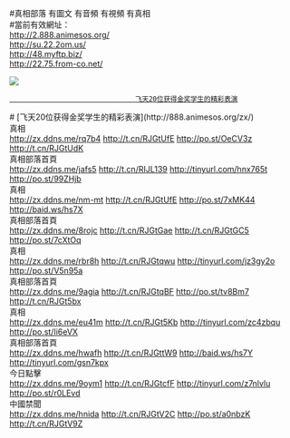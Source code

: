 

#真相部落 有圖文 有音頻 有視頻 有真相<br>
#當前有效網址：<br>
http://2.888.animesos.org/<br>
http://su.22.2om.us/<br>
http://48.myftp.biz/<br>
http://22.75.from-co.net/<br>

<a href="http://2.888.animesos.org/zx/" target="_blank"><img src="http://75.from-co.net/pic/2016/11/p7829911a215010452.jpg">

                                   飞天20位获得金奖学生的精彩表演
</a>
# [飞天20位获得金奖学生的精彩表演](http://888.animesos.org/zx/)

<div class="linkbox"><div class="title">真相<div id="url"><a href="http://zx.ddns.me/rq7b4" target=_blank>http://zx.ddns.me/rq7b4</a>   <a href="http://t.cn/RJGtUfE" target=_blank>http://t.cn/RJGtUfE</a>   <a href="http://po.st/OeCV3z" target=_blank>http://po.st/OeCV3z</a>   <a href="http://t.cn/RJGtUdK" target=_blank>http://t.cn/RJGtUdK</a></div></div><div class="title">真相部落首頁<div id="url"><a href="http://zx.ddns.me/jafs5" target=_blank>http://zx.ddns.me/jafs5</a>   <a href="http://t.cn/RIJL139" target=_blank>http://t.cn/RIJL139</a>   <a href="http://tinyurl.com/hnx765t" target=_blank>http://tinyurl.com/hnx765t</a>   <a href="http://po.st/99ZHjb" target=_blank>http://po.st/99ZHjb</a></div></div><div class="title">真相<div id="url"><a href="http://zx.ddns.me/nm-mt" target=_blank>http://zx.ddns.me/nm-mt</a>   <a href="http://t.cn/RJGtUfE" target=_blank>http://t.cn/RJGtUfE</a>   <a href="http://po.st/7xMK44" target=_blank>http://po.st/7xMK44</a>   <a href="http://baid.ws/hs7X" target=_blank>http://baid.ws/hs7X</a></div></div><div class="title">真相部落首頁<div id="url"><a href="http://zx.ddns.me/8rojc" target=_blank>http://zx.ddns.me/8rojc</a>   <a href="http://t.cn/RJGtGae" target=_blank>http://t.cn/RJGtGae</a>   <a href="http://t.cn/RJGtGC5" target=_blank>http://t.cn/RJGtGC5</a>   <a href="http://po.st/7cXtOq" target=_blank>http://po.st/7cXtOq</a></div></div><div class="title">真相<div id="url"><a href="http://zx.ddns.me/rbr8h" target=_blank>http://zx.ddns.me/rbr8h</a>   <a href="http://t.cn/RJGtqwu" target=_blank>http://t.cn/RJGtqwu</a>   <a href="http://tinyurl.com/jz3gy2o" target=_blank>http://tinyurl.com/jz3gy2o</a>   <a href="http://po.st/V5n95a" target=_blank>http://po.st/V5n95a</a></div></div><div class="title">真相部落首頁<div id="url"><a href="http://zx.ddns.me/9agia" target=_blank>http://zx.ddns.me/9agia</a>   <a href="http://t.cn/RJGtqBF" target=_blank>http://t.cn/RJGtqBF</a>   <a href="http://po.st/tv8Bm7" target=_blank>http://po.st/tv8Bm7</a>   <a href="http://t.cn/RJGt5bx" target=_blank>http://t.cn/RJGt5bx</a></div></div><div class="title">真相<div id="url"><a href="http://zx.ddns.me/eu41m" target=_blank>http://zx.ddns.me/eu41m</a>   <a href="http://t.cn/RJGt5Kb" target=_blank>http://t.cn/RJGt5Kb</a>   <a href="http://tinyurl.com/zc4zbqu" target=_blank>http://tinyurl.com/zc4zbqu</a>   <a href="http://po.st/Ii6eVX" target=_blank>http://po.st/Ii6eVX</a></div></div><div class="title">真相部落首頁<div id="url"><a href="http://zx.ddns.me/hwafh" target=_blank>http://zx.ddns.me/hwafh</a>   <a href="http://t.cn/RJGttW9" target=_blank>http://t.cn/RJGttW9</a>   <a href="http://baid.ws/hs7Y" target=_blank>http://baid.ws/hs7Y</a>   <a href="http://tinyurl.com/gsn7kpx" target=_blank>http://tinyurl.com/gsn7kpx</a></div></div><div class="title">今日點擊<div id="url"><a href="http://zx.ddns.me/9oym1" target=_blank>http://zx.ddns.me/9oym1</a>   <a href="http://t.cn/RJGtcfF" target=_blank>http://t.cn/RJGtcfF</a>   <a href="http://tinyurl.com/z7nlvlu" target=_blank>http://tinyurl.com/z7nlvlu</a>   <a href="http://po.st/r0LEvd" target=_blank>http://po.st/r0LEvd</a></div></div><div class="title">中國禁聞<div id="url"><a href="http://zx.ddns.me/hnida" target=_blank>http://zx.ddns.me/hnida</a>   <a href="http://t.cn/RJGtV2C" target=_blank>http://t.cn/RJGtV2C</a>   <a href="http://po.st/a0nbzK" target=_blank>http://po.st/a0nbzK</a>   <a href="http://t.cn/RJGtV9Z" target=_blank>http://t.cn/RJGtV9Z</a></div></div></div>
